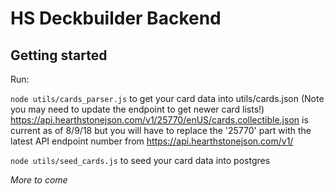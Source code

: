 # HS Deckbuilder Backend

## Getting started

Run:

`node utils/cards_parser.js` to get your card data into utils/cards.json
  (Note you may need to update the endpoint to get newer card lists!)
  https://api.hearthstonejson.com/v1/25770/enUS/cards.collectible.json
  is current as of 8/9/18 but you will have to replace the '25770' part
  with the latest API endpoint number from https://api.hearthstonejson.com/v1/

`node utils/seed_cards.js` to seed your card data into postgres

*More to come*
